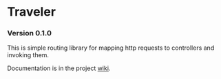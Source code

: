 # Traveler

### Version 0.1.0

This is simple routing library for mapping http requests to controllers and invoking them.

Documentation is in the project [wiki](https://github.com/AlexAsh/traveler/wiki).
